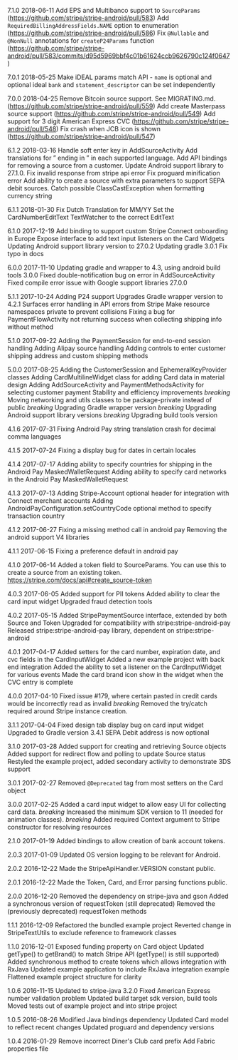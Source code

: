 7.1.0 2018-06-11
    Add EPS and Multibanco support to `SourceParams` (https://github.com/stripe/stripe-android/pull/583)
    Add `RequiredBillingAddressFields.NAME` option to enumeration (https://github.com/stripe/stripe-android/pull/586)
    Fix `@Nullable` and `@NonNull` annotations for `createP24Params` function (https://github.com/stripe/stripe-android/pull/583/commits/d95d5969bbf4c01b61624ccb9626790c124f0647)

7.0.1 2018-05-25
    Make iDEAL params match API - `name` is optional and optional ideal `bank` and `statement_descriptor` can be set independently

7.0.0 2018-04-25
    Remove Bitcoin source support. See MIGRATING.md. (https://github.com/stripe/stripe-android/pull/559)
    Add create Masterpass source support (https://github.com/stripe/stripe-android/pull/549)
    Add support for 3 digit American Express CVC (https://github.com/stripe/stripe-android/pull/548)
    Fix crash when JCB icon is shown (https://github.com/stripe/stripe-android/pull/547)

6.1.2 2018-03-16
    Handle soft enter key in AddSourceActivity
    Add translations for ” ending in ” in each supported language.
    Add API bindings for removing a source from a customer.
    Update Android support library to 27.1.0.
    Fix invalid response from stripe api error
    Fix proguard minification error
    Add ability to create a source with extra parameters to support SEPA debit sources.
    Catch possible ClassCastException when formatting currency string

6.1.1 2018-01-30
    Fix Dutch Translation for MM/YY
    Set the CardNumberEditText TextWatcher to the correct EditText

6.1.0 2017-12-19
   Add binding to support custom Stripe Connect onboarding in Europe
   Expose interface to add text input listeners on the Card Widgets
   Updating Android support library version to 27.0.2
   Updating gradle 3.0.1
   Fix typo in docs

6.0.0 2017-11-10
    Updating gradle and wrapper to 4.3, using android build tools 3.0.0
    Fixed double-notification bug on error in AddSourceActivity
    Fixed compile error issue with Google support libraries 27.0.0

5.1.1 2017-10-24
    Adding P24 support
    Upgrades Gradle wrapper version to 4.2.1
    Surfaces error handling in API errors from Stripe
    Make resource namespaces private to prevent collisions
    Fixing a bug for PaymentFlowActivity not returning success when collecting shipping info without method

5.1.0 2017-09-22
    Adding the PaymentSession for end-to-end session handling
    Adding Alipay source handling
    Adding controls to enter customer shipping address and custom shipping methods

5.0.0 2017-08-25
    Adding the CustomerSession and EphemeralKeyProvider classes
    Adding CardMultilineWidget class for adding Card data in material design
    Adding AddSourceActivity and PaymentMethodsActivity for selecting customer payment
    Stability and efficiency improvements
    *breaking* Moving networking and utils classes to be package-private instead of public
    *breaking* Upgrading Gradle wrapper version
    *breaking* Upgrading Android support library versions
    *breaking* Upgrading build tools version

4.1.6 2017-07-31
    Fixing Android Pay string translation crash for decimal comma languages

4.1.5 2017-07-24
    Fixing a display bug for dates in certain locales

4.1.4 2017-07-17
    Adding ability to specify countries for shipping in the Android Pay MaskedWalletRequest
    Adding ability to specify card networks in the Android Pay MaskedWalletRequest

4.1.3 2017-07-13
    Adding Stripe-Account optional header for integration with Connect merchant accounts
    Adding AndroidPayConfiguration.setCountryCode optional method to specify transaction country

4.1.2 2017-06-27
    Fixing a missing method call in android pay
    Removing the android support V4 libraries

4.1.1 2017-06-15
    Fixing a preference default in android pay

4.1.0 2017-06-14
    Added a token field to SourceParams. You can use this to create a source from an existing token.
    https://stripe.com/docs/api#create_source-token

4.0.3 2017-06-05
    Added support for PII tokens
    Added ability to clear the card input widget
    Upgraded fraud detection tools

4.0.2 2017-05-15
    Added StripePaymentSource interface, extended by both Source and Token
    Upgraded for compatibility with stripe:stripe-android-pay
    Released stripe:stripe-android-pay library, dependent on stripe:stripe-android

4.0.1 2017-04-17
    Added setters for the card number, expiration date, and cvc fields in the CardInputWidget
    Added a new example project with back end integration
    Added the ability to set a listener on the CardInputWidget for various events
    Made the card brand icon show in the widget when the CVC entry is complete

4.0.0 2017-04-10
    Fixed issue #179, where certain pasted in credit cards would be incorrectly read as invalid
    *breaking* Removed the try/catch required around Stripe instance creation.

3.1.1 2017-04-04
    Fixed design tab display bug on card input widget
    Upgraded to Gradle version 3.4.1
    SEPA Debit address is now optional

3.1.0 2017-03-28
    Added support for creating and retrieving Source objects
    Added support for redirect flow and polling to update Source status
    Restyled the example project, added secondary activity to demonstrate 3DS support

3.0.1 2017-02-27
    Removed `@Deprecated` tag from most setters on the Card object

3.0.0 2017-02-25
    Added a card input widget to allow easy UI for collecting card data.
    *breaking* Increased the minimum SDK version to 11 (needed for animation classes).
    *breaking* Added required Context argument to Stripe constructor for resolving resources

2.1.0 2017-01-19
    Added bindings to allow creation of bank account tokens.

2.0.3 2017-01-09
    Updated OS version logging to be relevant for Android.

2.0.2 2016-12-22
    Made the StripeApiHandler.VERSION constant public.

2.0.1 2016-12-22
    Made the Token, Card, and Error parsing functions public.

2.0.0 2016-12-20
    Removed the dependency on stripe-java and gson
    Added a synchronous version of requestToken (still deprecated)
    Removed the (previously deprecated) requestToken methods

1.1.1 2016-12-09
    Refactored the bundled example project
    Reverted change in StripeTextUtils to exclude reference to framework classes

1.1.0 2016-12-01
    Exposed funding property on Card object
    Updated getType() to getBrand() to match Stripe API (getType() is still supported)
    Added synchronous method to create tokens which allows integration with RxJava
    Updated example application to include RxJava integration example
    Flattened example project structure for clarity

1.0.6 2016-11-15
    Updated to stripe-java 3.2.0
    Fixed American Express number validation problem
    Updated build target sdk version, build tools
    Moved tests out of example project and into stripe project

1.0.5 2016-08-26
    Modified Java bindings dependency
    Updated Card model to reflect recent changes
    Updated proguard and dependency versions

1.0.4 2016-01-29
    Remove incorrect Diner's Club card prefix
    Add Fabric properties file
